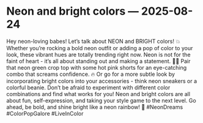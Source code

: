 # Neon and bright colors — 2025-08-24

Hey neon-loving babes! Let’s talk about NEON and BRIGHT colors! 💥 Whether you’re rocking a bold neon outfit or adding a pop of color to your look, these vibrant hues are totally trending right now. Neon is not for the faint of heart - it’s all about standing out and making a statement. 💃🏼 Pair that neon green crop top with some hot pink shorts for an eye-catching combo that screams confidence. 🔥 Or go for a more subtle look by incorporating bright colors into your accessories - think neon sneakers or a colorful beanie. Don’t be afraid to experiment with different color combinations and find what works for you! Neon and bright colors are all about fun, self-expression, and taking your style game to the next level. Go ahead, be bold, and shine bright like a neon rainbow! 🌈 #NeonDreams #ColorPopGalore #LiveInColor